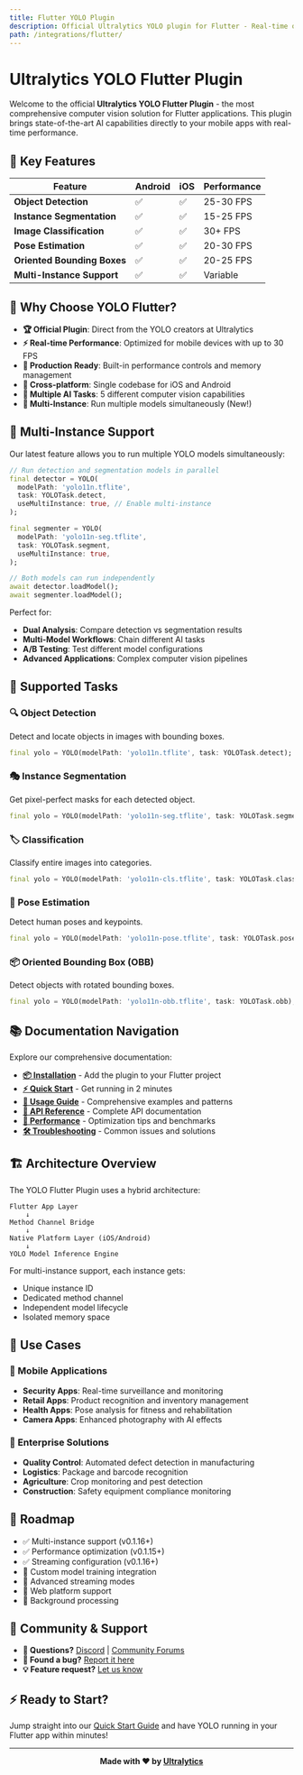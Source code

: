 ```yaml
---
title: Flutter YOLO Plugin
description: Official Ultralytics YOLO plugin for Flutter - Real-time object detection, segmentation, and pose estimation
path: /integrations/flutter/
---
```


# Ultralytics YOLO Flutter Plugin

Welcome to the official **Ultralytics YOLO Flutter Plugin** - the most comprehensive computer vision solution for Flutter applications. This plugin brings state-of-the-art AI capabilities directly to your mobile apps with real-time performance.

## 🚀 Key Features

| Feature | Android | iOS | Performance |
|---------|---------|-----|-------------|
| **Object Detection** | ✅ | ✅ | 25-30 FPS |
| **Instance Segmentation** | ✅ | ✅ | 15-25 FPS |
| **Image Classification** | ✅ | ✅ | 30+ FPS |
| **Pose Estimation** | ✅ | ✅ | 20-30 FPS |
| **Oriented Bounding Boxes** | ✅ | ✅ | 20-25 FPS |
| **Multi-Instance Support** | ✅ | ✅ | Variable |

## 🎯 Why Choose YOLO Flutter?

- **🏆 Official Plugin**: Direct from the YOLO creators at Ultralytics
- **⚡ Real-time Performance**: Optimized for mobile devices with up to 30 FPS
- **🔧 Production Ready**: Built-in performance controls and memory management
- **📱 Cross-platform**: Single codebase for iOS and Android
- **🎨 Multiple AI Tasks**: 5 different computer vision capabilities
- **🔀 Multi-Instance**: Run multiple models simultaneously (New!)

## 🌟 Multi-Instance Support

Our latest feature allows you to run multiple YOLO models simultaneously:

```dart
// Run detection and segmentation models in parallel
final detector = YOLO(
  modelPath: 'yolo11n.tflite',
  task: YOLOTask.detect,
  useMultiInstance: true, // Enable multi-instance
);

final segmenter = YOLO(
  modelPath: 'yolo11n-seg.tflite', 
  task: YOLOTask.segment,
  useMultiInstance: true,
);

// Both models can run independently
await detector.loadModel();
await segmenter.loadModel();
```

Perfect for:
- **Dual Analysis**: Compare detection vs segmentation results
- **Multi-Model Workflows**: Chain different AI tasks
- **A/B Testing**: Test different model configurations
- **Advanced Applications**: Complex computer vision pipelines

## 🎨 Supported Tasks

### 🔍 Object Detection
Detect and locate objects in images with bounding boxes.
```dart
final yolo = YOLO(modelPath: 'yolo11n.tflite', task: YOLOTask.detect);
```

### 🎭 Instance Segmentation  
Get pixel-perfect masks for each detected object.
```dart
final yolo = YOLO(modelPath: 'yolo11n-seg.tflite', task: YOLOTask.segment);
```

### 🏷️ Classification
Classify entire images into categories.
```dart
final yolo = YOLO(modelPath: 'yolo11n-cls.tflite', task: YOLOTask.classify);
```

### 🤸 Pose Estimation
Detect human poses and keypoints.
```dart
final yolo = YOLO(modelPath: 'yolo11n-pose.tflite', task: YOLOTask.pose);
```

### 📦 Oriented Bounding Box (OBB)
Detect objects with rotated bounding boxes.
```dart
final yolo = YOLO(modelPath: 'yolo11n-obb.tflite', task: YOLOTask.obb);
```

## 📚 Documentation Navigation

Explore our comprehensive documentation:

- **[📦 Installation](install.md)** - Add the plugin to your Flutter project
- **[⚡ Quick Start](quickstart.md)** - Get running in 2 minutes  
- **[📖 Usage Guide](usage.md)** - Comprehensive examples and patterns
- **[🔧 API Reference](api.md)** - Complete API documentation
- **[🚀 Performance](performance.md)** - Optimization tips and benchmarks
- **[🛠️ Troubleshooting](troubleshooting.md)** - Common issues and solutions

## 🏗️ Architecture Overview

The YOLO Flutter Plugin uses a hybrid architecture:

```
Flutter App Layer
    ↓
Method Channel Bridge  
    ↓
Native Platform Layer (iOS/Android)
    ↓  
YOLO Model Inference Engine
```

For multi-instance support, each instance gets:
- Unique instance ID
- Dedicated method channel
- Independent model lifecycle
- Isolated memory space

## 🎯 Use Cases

### 📱 Mobile Applications
- **Security Apps**: Real-time surveillance and monitoring
- **Retail Apps**: Product recognition and inventory management
- **Health Apps**: Pose analysis for fitness and rehabilitation
- **Camera Apps**: Enhanced photography with AI effects

### 🏢 Enterprise Solutions  
- **Quality Control**: Automated defect detection in manufacturing
- **Logistics**: Package and barcode recognition
- **Agriculture**: Crop monitoring and pest detection
- **Construction**: Safety equipment compliance monitoring

## 🔮 Roadmap

- ✅ Multi-instance support (v0.1.16+)
- ✅ Performance optimization (v0.1.15+) 
- ✅ Streaming configuration (v0.1.16+)
- 🔄 Custom model training integration
- 🔄 Advanced streaming modes
- 🔄 Web platform support
- 🔄 Background processing

## 🤝 Community & Support

- **💬 Questions?** [Discord](https://discord.com/invite/ultralytics) | [Community Forums](https://community.ultralytics.com/)
- **🐛 Found a bug?** [Report it here](https://github.com/ultralytics/yolo-flutter-app/issues/new)
- **💡 Feature request?** [Let us know](https://github.com/ultralytics/yolo-flutter-app/discussions)

## ⚡ Ready to Start?

Jump straight into our [Quick Start Guide](quickstart.md) and have YOLO running in your Flutter app within minutes!

---

<div align="center">
<strong>Made with ❤️ by <a href="https://www.ultralytics.com/">Ultralytics</a></strong>
</div>